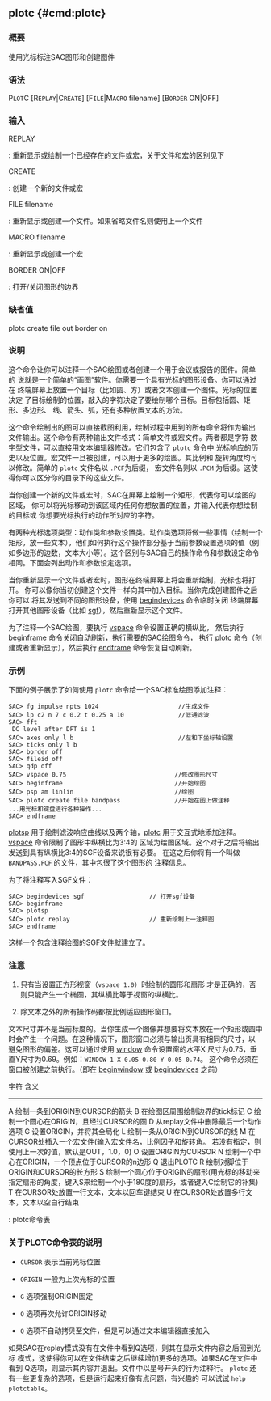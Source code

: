 ## plotc {#cmd:plotc}

### 概要

使用光标标注SAC图形和创建图件

### 语法

P`LOT`C \[R`EPLAY`|C`REATE`\] \[F`ILE`|M`ACRO` filename\] \[B`ORDER`
ON|OFF\]

### 输入

REPLAY

:   重新显示或绘制一个已经存在的文件或宏，关于文件和宏的区别见下

CREATE

:   创建一个新的文件或宏

FILE filename

:   重新显示或创建一个文件。如果省略文件名则使用上一个文件

MACRO filename

:   重新显示或创建一个宏

BORDER ON|OFF

:   打开/关闭图形的边界

### 缺省值

plotc create file out border on

### 说明

这个命令让你可以注释一个SAC绘图或者创建一个用于会议或报告的图件。简单的
说就是一个简单的“画图”软件。你需要一个具有光标的图形设备。你可以通过在
终端屏幕上放置一个目标（比如圆、方）或者文本创建一个图件。光标的位置决定
了目标绘制的位置，敲入的字符决定了要绘制哪个目标。目标包括圆、矩形、多边形、
线、箭头、弧，还有多种放置文本的方法。

这个命令绘制出的图可以直接截图利用，绘制过程中用到的所有命令将作为输出
文件输出。这个命令有两种输出文件格式：简单文件或宏文件。两者都是字符
数字型文件，可以直接用文本编辑器修改。它们包含了 `plotc` 命令中
光标响应的历史以及位置。宏文件一旦被创建，可以用于更多的绘图。其比例和
旋转角度均可以修改。简单的 `plotc` 文件名以 `.PCF`为后缀， 宏文件名则以
`.PCM` 为后缀。这使得你可以区分你的目录下的这些文件。

当你创建一个新的文件或宏时，SAC在屏幕上绘制一个矩形，代表你可以绘图的区域，
你可以将光标移动到该区域内任何你想放置的位置，并输入代表你想绘制的目标或
你想要光标执行的动作所对应的字符。

有两种光标选项类型：动作类和参数设置类。动作类选项将做一些事情（绘制一个
矩形，放一些文本），他们如何执行这个操作部分基于当前参数设置选项的值（例
如多边形的边数，文本大小等）。这个区别与SAC自己的操作命令和参数设定命令
相同。下面会列出动作和参数设定选项。

当你重新显示一个文件或者宏时，图形在终端屏幕上将会重新绘制，光标也将打开。
你可以像你当初创建这个文件一样向其中加入目标。当你完成创建图件之后你可以
将其发送到不同的图形设备，使用
[begindevices](/commands/begindevices.md) 命令临时关闭
终端屏幕打开其他图形设备（比如
[sgf](/commands/sgf.md)），然后重新显示这个文件。

为了注释一个SAC绘图，要执行 [vspace](/commands/vspace.md)
命令设置正确的横纵比， 然后执行 [beginframe](/commands/beginframe.md)
命令关闭自动刷新，执行需要的SAC绘图命令， 执行
[plotc](/commands/plotc.md) 命令（创建或者重新显示），然后执行
[endframe](/commands/endframe.md) 命令恢复自动刷新。

### 示例

下面的例子展示了如何使用 `plotc` 命令给一个SAC标准绘图添加注释：

``` {.bash}
SAC> fg impulse npts 1024                      //生成文件
SAC> lp c2 n 7 c 0.2 t 0.25 a 10               //低通滤波
SAC> fft
 DC level after DFT is 1
SAC> axes only l b                             //左和下坐标轴设置
SAC> ticks only l b
SAC> border off
SAC> fileid off
SAC> qdp off
SAC> vspace 0.75                              //修改图形尺寸
SAC> beginframe                               //开始绘图
SAC> psp am linlin                            //绘图
SAC> plotc create file bandpass               //开始在图上做注释
...用光标和键盘进行各种操作...
SAC> endframe
```

[plotsp](/commands/plotsp.md)
用于绘制滤波响应曲线以及两个轴，[plotc](/commands/plotc.md)
用于交互式地添加注释。[vspace](/commands/vspace.md)
命令限制了图形中纵横比为3:4的
区域为绘图区域。这个对于之后将输出发送到具有纵横比3:4的SGF设备来说很有必要。
在这之后你将有一个叫做 `BANDPASS.PCF` 的文件，其中包很了这个图形的
注释信息。

为了将注释写入SGF文件：

``` {.bash}
SAC> begindevices sgf                  // 打开sgf设备
SAC> beginframe
SAC> plotsp
SAC> plotc replay                      // 重新绘制上一注释图
SAC> endframe
```

这样一个包含注释绘图的SGF文件就建立了。

### 注意

1.  只有当设置正方形视窗（`vspace 1.0`）时绘制的圆形和扇形
    才是正确的，否则只能产生一个椭圆，其纵横比等于视窗的纵横比。

2.  除文本之外的所有操作码都按比例适应图形窗口。

文本尺寸并不是当前标度的。当你生成一个图像并想要将文本放在一个矩形或圆中
时会产生一个问题。在这种情况下，图形窗口必须与输出页具有相同的尺寸，以
避免图形的偏差。这可以通过使用 [window](/commands/window.md)
命令设置窗的水平X
尺寸为0.75，垂直Y尺寸为0.69。例如：`WINDOW 1 X 0.05 0.80 Y 0.05 0.74`。
这个命令必须在窗口被创建之前执行。（即在
[beginwindow](/commands/beginwindow.md) 或
[begindevices](/commands/begindevices.md) 之前）

  字符   含义
  ------ --------------------------------------------------------------------------------------------------------------------
  A      绘制一条到ORIGIN到CURSOR的箭头
  B      在绘图区周围绘制边界的tick标记
  C      绘制一个圆心在ORIGIN，且经过CURSOR的圆
  D      从replay文件中删除最后一个动作选项
  G      设置ORIGIN，并将其全局化
  L      绘制一条从ORIGIN到CURSOR的线
  M      在CURSOR处插入一个宏文件(输入宏文件名，比例因子和旋转角。 若没有指定，则使用上一次的值，默认是OUT，1.0，0)
  O      设置ORIGIN为CURSOR
  N      绘制一个中心在ORIGIN，一个顶点位于CURSOR的n边形
  Q      退出PLOTC
  R      绘制对脚位于ORIGIN和CURSOR的长方形
  S      绘制一个圆心位于ORIGIN的扇形(用光标的移动来 指定扇形的角度，键入S来绘制一个小于180度的扇形，或者键入C绘制它的补集)
  T      在CURSOR处放置一行文本，文本以回车键结束
  U      在CURSOR处放置多行文本，文本以空白行结束

  : plotc命令表

### 关于PLOTC命令表的说明

-   `CURSOR` 表示当前光标位置

-   `ORIGIN` 一般为上次光标的位置

-   `G` 选项强制ORIGIN固定

-   `O` 选项再次允许ORIGIN移动

-   `Q` 选项不自动拷贝至文件，但是可以通过文本编辑器直接加入

如果SAC在replay模式没有在文件中看到Q选项，则其在显示文件内容之后回到光标
模式，这使得你可以在文件结束之后继续增加更多的选项。如果SAC在文件中看到
Q选项，则显示其内容并退出。文件中以星号开头的行为注释行。 `plotc`
还有一些更复杂的选项，但是运行起来好像有点问题，有兴趣的 可以试试
`help plotctable`。
